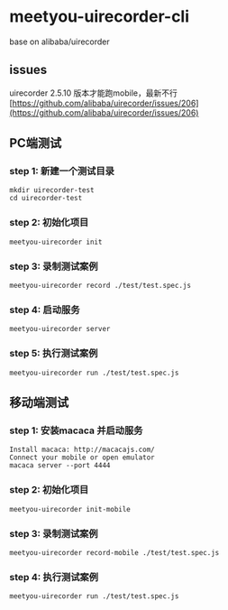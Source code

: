 # meetyou-uirecorder-cli

base on alibaba/uirecorder

## issues

uirecorder 2.5.10 版本才能跑mobile，最新不行[https://github.com/alibaba/uirecorder/issues/206](https://github.com/alibaba/uirecorder/issues/206)

## PC端测试

### step 1: 新建一个测试目录

````node
mkdir uirecorder-test
cd uirecorder-test
````

### step 2: 初始化项目

````node
meetyou-uirecorder init
````

### step 3: 录制测试案例

````node
meetyou-uirecorder record ./test/test.spec.js
````

### step 4: 启动服务

````node
meetyou-uirecorder server
````

### step 5: 执行测试案例

````node
meetyou-uirecorder run ./test/test.spec.js
````

## 移动端测试

### step 1: 安装macaca 并启动服务

````node
Install macaca: http://macacajs.com/
Connect your mobile or open emulator
macaca server --port 4444
````

### step 2: 初始化项目

````node
meetyou-uirecorder init-mobile
````

### step 3: 录制测试案例

````node
meetyou-uirecorder record-mobile ./test/test.spec.js
````

### step 4: 执行测试案例

````node
meetyou-uirecorder run ./test/test.spec.js
````